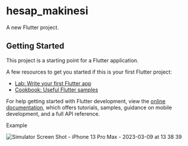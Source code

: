 # hesap_makinesi

A new Flutter project.

## Getting Started

This project is a starting point for a Flutter application.

A few resources to get you started if this is your first Flutter project:

- [Lab: Write your first Flutter app](https://docs.flutter.dev/get-started/codelab)
- [Cookbook: Useful Flutter samples](https://docs.flutter.dev/cookbook)

For help getting started with Flutter development, view the
[online documentation](https://docs.flutter.dev/), which offers tutorials,
samples, guidance on mobile development, and a full API reference.


Example

![Simulator Screen Shot - iPhone 13 Pro Max - 2023-03-09 at 13 38 39](https://user-images.githubusercontent.com/34863695/223999736-2cb5937d-528a-4951-abb8-12a8214f95b8.png)
